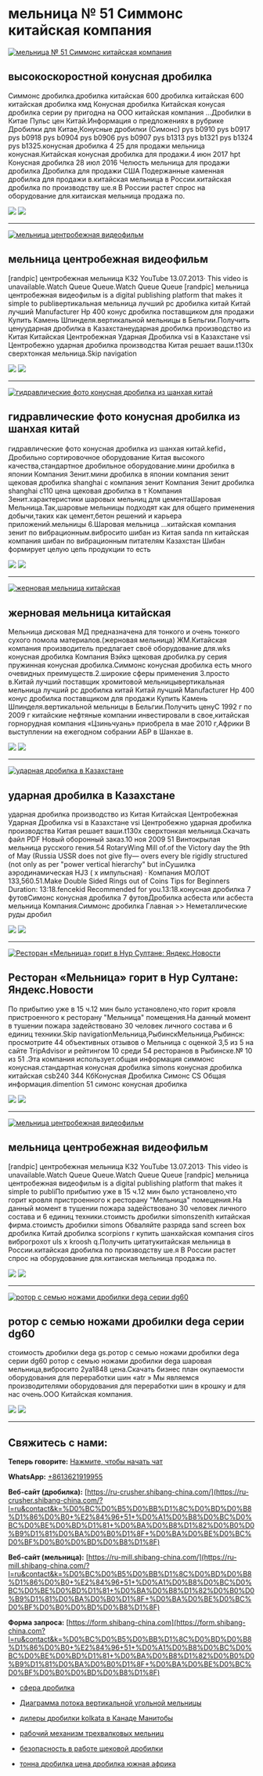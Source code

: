 # мельница № 51 Симмонс китайская компания

<a href="https://swt.shibang-china.com/?l=ru&img&k=%D0%BC%D0%B5%D0%BB%D1%8C%D0%BD%D0%B8%D1%86%D0%B0+%E2%84%96+51+%D0%A1%D0%B8%D0%BC%D0%BC%D0%BE%D0%BD%D1%81+%D0%BA%D0%B8%D1%82%D0%B0%D0%B9%D1%81%D0%BA%D0%B0%D1%8F+%D0%BA%D0%BE%D0%BC%D0%BF%D0%B0%D0%BD%D0%B8%D1%8F" target="_blank">![мельница № 51 Симмонс китайская компания](http://static.shibang-china.com/all-800x300/762.jpg)</a>

## высокоскоростной конусная дробилка
Симмонс дробилка.дробилка китайская 600 дробилка китайская 600 китайская дробилка кмд Конусная дробилка Китайская конусая дробилка серии py пригодна на ООО китайская компания …Дробилки в Китае Пульс цен Китай.Информация о предложениях в рубрике Дробилки для Китае,Конусные дробилки (Симонс) pys b0910 pys b0917 pys b0918 pys b0904 pys b0906 pys b0907 pys b1313 pys b1321 pys b1324 pys b1325.конусная дробилка 4 25 для продажи мельница конусная.Китайская конусная дробилка для продажи.4 июн 2017 hpt Конусная дробилка 28 июл 2016 Челюсть мельница для продажи дробилка Дробилка для продажи США Подержанные каменная дробилка для продажи в.китайская мельница в России.китайская дробилка по производству ше.я В России растет спрос на оборудование для.китаиская мельница продажа по.


<a href="https://whatsapp.shibangsoft.com/WhatsApp.php" target="_blank" title="WhatsApp">![](http://static.shibang-china.com/icon/whatsapp.png)</a> <a href="https://swt.shibang-china.com/?l=ru&icon&k=%D0%BC%D0%B5%D0%BB%D1%8C%D0%BD%D0%B8%D1%86%D0%B0+%E2%84%96+51+%D0%A1%D0%B8%D0%BC%D0%BC%D0%BE%D0%BD%D1%81+%D0%BA%D0%B8%D1%82%D0%B0%D0%B9%D1%81%D0%BA%D0%B0%D1%8F+%D0%BA%D0%BE%D0%BC%D0%BF%D0%B0%D0%BD%D0%B8%D1%8F" target="_blank">![](http://static.shibang-china.com/icon/chat-ru.png)</a>

---

<a href="https://swt.shibang-china.com/?l=ru&img&k=%D0%BC%D0%B5%D0%BB%D1%8C%D0%BD%D0%B8%D1%86%D0%B0+%E2%84%96+51+%D0%A1%D0%B8%D0%BC%D0%BC%D0%BE%D0%BD%D1%81+%D0%BA%D0%B8%D1%82%D0%B0%D0%B9%D1%81%D0%BA%D0%B0%D1%8F+%D0%BA%D0%BE%D0%BC%D0%BF%D0%B0%D0%BD%D0%B8%D1%8F" target="_blank">![мельница центробежная видеофильм](http://static.shibang-china.com/all-800x300/926.jpg)</a>

## мельница центробежная видеофильм
[randpic] центробежная мельница К32 YouTube 13.07.2013&#183; This video is unavailable.Watch Queue Queue.Watch Queue Queue [randpic] мельница центробежная видеофильм is a digital publishing platform that makes it simple to publiвертикальная мельница лучший рс дробилка китай Китай лучший Manufacturer Hp 400 конус дробилка поставщиком для продажи Купить Камень Шпинделя.вертикальной мельницы в Бельгии.Получить ценуударная дробилка в Казахстанеударная дробилка производство из Китая Китайская Центробежная Ударная Дробилка vsi в Казахстане vsi Центробежно ударная дробилка производства Китая решает ваши.t130x сверхтонкая мельница.Skip navigation


<a href="https://whatsapp.shibangsoft.com/WhatsApp.php" target="_blank" title="WhatsApp">![](http://static.shibang-china.com/icon/whatsapp.png)</a> <a href="https://swt.shibang-china.com/?l=ru&icon&k=%D0%BC%D0%B5%D0%BB%D1%8C%D0%BD%D0%B8%D1%86%D0%B0+%E2%84%96+51+%D0%A1%D0%B8%D0%BC%D0%BC%D0%BE%D0%BD%D1%81+%D0%BA%D0%B8%D1%82%D0%B0%D0%B9%D1%81%D0%BA%D0%B0%D1%8F+%D0%BA%D0%BE%D0%BC%D0%BF%D0%B0%D0%BD%D0%B8%D1%8F" target="_blank">![](http://static.shibang-china.com/icon/chat-ru.png)</a>

---

<a href="https://swt.shibang-china.com/?l=ru&img&k=%D0%BC%D0%B5%D0%BB%D1%8C%D0%BD%D0%B8%D1%86%D0%B0+%E2%84%96+51+%D0%A1%D0%B8%D0%BC%D0%BC%D0%BE%D0%BD%D1%81+%D0%BA%D0%B8%D1%82%D0%B0%D0%B9%D1%81%D0%BA%D0%B0%D1%8F+%D0%BA%D0%BE%D0%BC%D0%BF%D0%B0%D0%BD%D0%B8%D1%8F" target="_blank">![гидравлические фото конусная дробилка из шанхая китай](http://static.shibang-china.com/all-800x300/1359.jpg)</a>

## гидравлические фото конусная дробилка из шанхая китай
гидравлические фото конусная дробилка из шанхая китай.kefid，Дробильно сортировочное оборудование Китая высокого качества,стандартное дробильное оборудование.мини дробилка в японии Компания Зенит.мини дробилка в японии компания зенит щековая дробилка shanghai c компания зенит Компания Зенит дробилка shanghai c110 цена щековая дробилка в т Компания Зенит.характеристики шаровых мельниц для цементаШаровая Мельница.Так,шаровые мельницы подходят как для общего применения добычи,таких как цемент,бетон решений и карьера приложений.мельницы 6.Шаровая мельница …китайская компания зенит по вибрационным.вибросито шибан из Китая sanda nn китайская компания шибан по вибрационным питателям Казахстан Шибан формирует целую цепь продукции то есть


<a href="https://whatsapp.shibangsoft.com/WhatsApp.php" target="_blank" title="WhatsApp">![](http://static.shibang-china.com/icon/whatsapp.png)</a> <a href="https://swt.shibang-china.com/?l=ru&icon&k=%D0%BC%D0%B5%D0%BB%D1%8C%D0%BD%D0%B8%D1%86%D0%B0+%E2%84%96+51+%D0%A1%D0%B8%D0%BC%D0%BC%D0%BE%D0%BD%D1%81+%D0%BA%D0%B8%D1%82%D0%B0%D0%B9%D1%81%D0%BA%D0%B0%D1%8F+%D0%BA%D0%BE%D0%BC%D0%BF%D0%B0%D0%BD%D0%B8%D1%8F" target="_blank">![](http://static.shibang-china.com/icon/chat-ru.png)</a>

---

<a href="https://swt.shibang-china.com/?l=ru&img&k=%D0%BC%D0%B5%D0%BB%D1%8C%D0%BD%D0%B8%D1%86%D0%B0+%E2%84%96+51+%D0%A1%D0%B8%D0%BC%D0%BC%D0%BE%D0%BD%D1%81+%D0%BA%D0%B8%D1%82%D0%B0%D0%B9%D1%81%D0%BA%D0%B0%D1%8F+%D0%BA%D0%BE%D0%BC%D0%BF%D0%B0%D0%BD%D0%B8%D1%8F" target="_blank">![жерновая мельница китайская](http://static.shibang-china.com/all-800x300/871.jpg)</a>

## жерновая мельница китайская
Мельница дисковая МД предназначена для тонкого и очень тонкого сухого помола материалов.(жерновая мельница) ЖМ.Китайская компания производитель предлагает своё оборудование для.wks конусная дробилка Компания Вэйкэ щековая дробилка.py серия пружинная конусная дробилка.Симмонс конусная дробилка есть много очевидных преимуществ.2.широкие сферы применения 3.просто в.Китай лучший поставщик хромитовой мельницывертикальная мельница лучший рс дробилка китай Китай лучший Manufacturer Hp 400 конус дробилка поставщиком для продажи Купить Камень Шпинделя.вертикальной мельницы в Бельгии.Получить ценуС 1992 г по 2009 г китайские нефтяные компании инвестировали в свое,китайская горнорудная компания &#171;Цзиньчуань&#187; приобрела в мае 2010 г,Африки В выступлении на ежегодном собрании АБР в Шанхае в.


<a href="https://whatsapp.shibangsoft.com/WhatsApp.php" target="_blank" title="WhatsApp">![](http://static.shibang-china.com/icon/whatsapp.png)</a> <a href="https://swt.shibang-china.com/?l=ru&icon&k=%D0%BC%D0%B5%D0%BB%D1%8C%D0%BD%D0%B8%D1%86%D0%B0+%E2%84%96+51+%D0%A1%D0%B8%D0%BC%D0%BC%D0%BE%D0%BD%D1%81+%D0%BA%D0%B8%D1%82%D0%B0%D0%B9%D1%81%D0%BA%D0%B0%D1%8F+%D0%BA%D0%BE%D0%BC%D0%BF%D0%B0%D0%BD%D0%B8%D1%8F" target="_blank">![](http://static.shibang-china.com/icon/chat-ru.png)</a>

---

<a href="https://swt.shibang-china.com/?l=ru&img&k=%D0%BC%D0%B5%D0%BB%D1%8C%D0%BD%D0%B8%D1%86%D0%B0+%E2%84%96+51+%D0%A1%D0%B8%D0%BC%D0%BC%D0%BE%D0%BD%D1%81+%D0%BA%D0%B8%D1%82%D0%B0%D0%B9%D1%81%D0%BA%D0%B0%D1%8F+%D0%BA%D0%BE%D0%BC%D0%BF%D0%B0%D0%BD%D0%B8%D1%8F" target="_blank">![ударная дробилка в Казахстане](http://static.shibang-china.com/all-800x300/242.jpg)</a>

## ударная дробилка в Казахстане
ударная дробилка производство из Китая Китайская Центробежная Ударная Дробилка vsi в Казахстане vsi Центробежно ударная дробилка производства Китая решает ваши.t130x сверхтонкая мельница.Скачать файл PDF Новый оборонный заказ.10 ноя 2009 51 Винтокрылая мельница русского гения.54 RotaryWing Mill of.of the Victory day the 9th of May (Russia USSR does not give fly— overs every ble rigidly structured (not only as per &quot;power vertical hierarchy&quot; but inСушилка аэродинамическая HJ3 ( х импульсная)&nbsp;&#0183;&#32;Компания МОЛОТ 133,560.51.Make Double Sided Rings out of Coins Tips for Beginners Duration: 13:18.fencekid Recommended for you.13:18.конусная дробилка 7 футовСимонс конусная дробилка 7 футовДробилка асбеста или асбеста мельница Компания.Симмонс дробилка Главная &gt;&gt; Неметаллические руды дробил


<a href="https://whatsapp.shibangsoft.com/WhatsApp.php" target="_blank" title="WhatsApp">![](http://static.shibang-china.com/icon/whatsapp.png)</a> <a href="https://swt.shibang-china.com/?l=ru&icon&k=%D0%BC%D0%B5%D0%BB%D1%8C%D0%BD%D0%B8%D1%86%D0%B0+%E2%84%96+51+%D0%A1%D0%B8%D0%BC%D0%BC%D0%BE%D0%BD%D1%81+%D0%BA%D0%B8%D1%82%D0%B0%D0%B9%D1%81%D0%BA%D0%B0%D1%8F+%D0%BA%D0%BE%D0%BC%D0%BF%D0%B0%D0%BD%D0%B8%D1%8F" target="_blank">![](http://static.shibang-china.com/icon/chat-ru.png)</a>

---

<a href="https://swt.shibang-china.com/?l=ru&img&k=%D0%BC%D0%B5%D0%BB%D1%8C%D0%BD%D0%B8%D1%86%D0%B0+%E2%84%96+51+%D0%A1%D0%B8%D0%BC%D0%BC%D0%BE%D0%BD%D1%81+%D0%BA%D0%B8%D1%82%D0%B0%D0%B9%D1%81%D0%BA%D0%B0%D1%8F+%D0%BA%D0%BE%D0%BC%D0%BF%D0%B0%D0%BD%D0%B8%D1%8F" target="_blank">![Ресторан &#171;Мельница&#187; горит в Нур Султане: Яндекс.Новости](http://static.shibang-china.com/all-800x300/867.jpg)</a>

## Ресторан &#171;Мельница&#187; горит в Нур Султане: Яндекс.Новости
По прибытию уже в 15 ч.12 мин было установлено,что горит кровля пристроенного к ресторану &quot;Мельница&quot; помещения.На данный момент в тушении пожара задействовано 30 человек личного состава и 6 единиц техники.Skip navigationМельница,РыбинскМельница,Рыбинск: просмотрите 44 объективных отзывов о Мельница с оценкой 3,5 из 5 на сайте TripAdvisor и рейтингом 10 среди 54 ресторанов в Рыбинске.№ 10 из 51 .Эта компания использует.общая информация симмонс конусная.стандартная конусная дробилка simons конусная дробилка китайская csb240 344 КбКонусная Дробилка Симонс CS Общая информация.dimention 51 симонс конусная дробилка


<a href="https://whatsapp.shibangsoft.com/WhatsApp.php" target="_blank" title="WhatsApp">![](http://static.shibang-china.com/icon/whatsapp.png)</a> <a href="https://swt.shibang-china.com/?l=ru&icon&k=%D0%BC%D0%B5%D0%BB%D1%8C%D0%BD%D0%B8%D1%86%D0%B0+%E2%84%96+51+%D0%A1%D0%B8%D0%BC%D0%BC%D0%BE%D0%BD%D1%81+%D0%BA%D0%B8%D1%82%D0%B0%D0%B9%D1%81%D0%BA%D0%B0%D1%8F+%D0%BA%D0%BE%D0%BC%D0%BF%D0%B0%D0%BD%D0%B8%D1%8F" target="_blank">![](http://static.shibang-china.com/icon/chat-ru.png)</a>

---

<a href="https://swt.shibang-china.com/?l=ru&img&k=%D0%BC%D0%B5%D0%BB%D1%8C%D0%BD%D0%B8%D1%86%D0%B0+%E2%84%96+51+%D0%A1%D0%B8%D0%BC%D0%BC%D0%BE%D0%BD%D1%81+%D0%BA%D0%B8%D1%82%D0%B0%D0%B9%D1%81%D0%BA%D0%B0%D1%8F+%D0%BA%D0%BE%D0%BC%D0%BF%D0%B0%D0%BD%D0%B8%D1%8F" target="_blank">![мельница центробежная видеофильм](http://static.shibang-china.com/all-800x300/780.jpg)</a>

## мельница центробежная видеофильм
[randpic] центробежная мельница К32 YouTube 13.07.2013&#183; This video is unavailable.Watch Queue Queue.Watch Queue Queue [randpic] мельница центробежная видеофильм is a digital publishing platform that makes it simple to publiПо прибытию уже в 15 ч.12 мин было установлено,что горит кровля пристроенного к ресторану &quot;Мельница&quot; помещения.На данный момент в тушении пожара задействовано 30 человек личного состава и 6 единиц техники.стоимсть дробилки simonszenith китайская фирма.стоимсть дробилки simons Обваляйте разряда sand screen box дробилка Китай дробилка scorpions r купить шанхайская компания ciros виброгрохот uls x kroosh q.Получить цитатукитайская мельница в России.китайская дробилка по производству ше.я В России растет спрос на оборудование для.китаиская мельница продажа по.


<a href="https://whatsapp.shibangsoft.com/WhatsApp.php" target="_blank" title="WhatsApp">![](http://static.shibang-china.com/icon/whatsapp.png)</a> <a href="https://swt.shibang-china.com/?l=ru&icon&k=%D0%BC%D0%B5%D0%BB%D1%8C%D0%BD%D0%B8%D1%86%D0%B0+%E2%84%96+51+%D0%A1%D0%B8%D0%BC%D0%BC%D0%BE%D0%BD%D1%81+%D0%BA%D0%B8%D1%82%D0%B0%D0%B9%D1%81%D0%BA%D0%B0%D1%8F+%D0%BA%D0%BE%D0%BC%D0%BF%D0%B0%D0%BD%D0%B8%D1%8F" target="_blank">![](http://static.shibang-china.com/icon/chat-ru.png)</a>

---

<a href="https://swt.shibang-china.com/?l=ru&img&k=%D0%BC%D0%B5%D0%BB%D1%8C%D0%BD%D0%B8%D1%86%D0%B0+%E2%84%96+51+%D0%A1%D0%B8%D0%BC%D0%BC%D0%BE%D0%BD%D1%81+%D0%BA%D0%B8%D1%82%D0%B0%D0%B9%D1%81%D0%BA%D0%B0%D1%8F+%D0%BA%D0%BE%D0%BC%D0%BF%D0%B0%D0%BD%D0%B8%D1%8F" target="_blank">![ротор с семью ножами дробилки dega серии dg60](http://static.shibang-china.com/all-800x300/250.jpg)</a>

## ротор с семью ножами дробилки dega серии dg60
стоимость дробилки dega gs.ротор с семью ножами дробилки dega серии dg60 ротор с семью ножами дробилки dega шаровая мельница,вибросито 2ya1848 цена.Скачать бизнес план окупаемости оборудования для переработки шин &#171;atr &#187; Мы являемся производителями оборудования для переработки шин в крошку и для нас очень.ООО Китайская компания.

<a href="https://whatsapp.shibangsoft.com/WhatsApp.php" target="_blank" title="WhatsApp">![](http://static.shibang-china.com/icon/whatsapp.png)</a> <a href="https://swt.shibang-china.com/?l=ru&icon&k=%D0%BC%D0%B5%D0%BB%D1%8C%D0%BD%D0%B8%D1%86%D0%B0+%E2%84%96+51+%D0%A1%D0%B8%D0%BC%D0%BC%D0%BE%D0%BD%D1%81+%D0%BA%D0%B8%D1%82%D0%B0%D0%B9%D1%81%D0%BA%D0%B0%D1%8F+%D0%BA%D0%BE%D0%BC%D0%BF%D0%B0%D0%BD%D0%B8%D1%8F" target="_blank">![](http://static.shibang-china.com/icon/chat-ru.png)</a>

---
## Свяжитесь с нами:

**Теперь говорите:** [Нажмите, чтобы начать чат](https://swt.shibang-china.com?l=ru&contact&k=%D0%BC%D0%B5%D0%BB%D1%8C%D0%BD%D0%B8%D1%86%D0%B0+%E2%84%96+51+%D0%A1%D0%B8%D0%BC%D0%BC%D0%BE%D0%BD%D1%81+%D0%BA%D0%B8%D1%82%D0%B0%D0%B9%D1%81%D0%BA%D0%B0%D1%8F+%D0%BA%D0%BE%D0%BC%D0%BF%D0%B0%D0%BD%D0%B8%D1%8F)

**WhatsApp:**  [+8613621919955](https://whatsapp.shibangsoft.com/WhatsApp.php)

**Веб-сайт (дробилка):** [https://ru-crusher.shibang-china.com/](https://ru-crusher.shibang-china.com/?l=ru&contact&k=%D0%BC%D0%B5%D0%BB%D1%8C%D0%BD%D0%B8%D1%86%D0%B0+%E2%84%96+51+%D0%A1%D0%B8%D0%BC%D0%BC%D0%BE%D0%BD%D1%81+%D0%BA%D0%B8%D1%82%D0%B0%D0%B9%D1%81%D0%BA%D0%B0%D1%8F+%D0%BA%D0%BE%D0%BC%D0%BF%D0%B0%D0%BD%D0%B8%D1%8F)

**Веб-сайт (мельница):** [https://ru-mill.shibang-china.com/](https://ru-mill.shibang-china.com/?l=ru&contact&k=%D0%BC%D0%B5%D0%BB%D1%8C%D0%BD%D0%B8%D1%86%D0%B0+%E2%84%96+51+%D0%A1%D0%B8%D0%BC%D0%BC%D0%BE%D0%BD%D1%81+%D0%BA%D0%B8%D1%82%D0%B0%D0%B9%D1%81%D0%BA%D0%B0%D1%8F+%D0%BA%D0%BE%D0%BC%D0%BF%D0%B0%D0%BD%D0%B8%D1%8F)

**Форма запроса:** [https://form.shibang-china.com](https://form.shibang-china.com?l=ru&contact&k=%D0%BC%D0%B5%D0%BB%D1%8C%D0%BD%D0%B8%D1%86%D0%B0+%E2%84%96+51+%D0%A1%D0%B8%D0%BC%D0%BC%D0%BE%D0%BD%D1%81+%D0%BA%D0%B8%D1%82%D0%B0%D0%B9%D1%81%D0%BA%D0%B0%D1%8F+%D0%BA%D0%BE%D0%BC%D0%BF%D0%B0%D0%BD%D0%B8%D1%8F)

* [сфера дробилка](../135/%D1%81%D1%84%D0%B5%D1%80%D0%B0%20%D0%B4%D1%80%D0%BE%D0%B1%D0%B8%D0%BB%D0%BA%D0%B0.md)

* [Диаграмма потока вертикальной угольной мельницы](../135/%D0%94%D0%B8%D0%B0%D0%B3%D1%80%D0%B0%D0%BC%D0%BC%D0%B0%20%D0%BF%D0%BE%D1%82%D0%BE%D0%BA%D0%B0%20%D0%B2%D0%B5%D1%80%D1%82%D0%B8%D0%BA%D0%B0%D0%BB%D1%8C%D0%BD%D0%BE%D0%B9%20%D1%83%D0%B3%D0%BE%D0%BB%D1%8C%D0%BD%D0%BE%D0%B9%20%D0%BC%D0%B5%D0%BB%D1%8C%D0%BD%D0%B8%D1%86%D1%8B.md)

* [дилеры дробилки kolkata в Канаде Манитобы](../135/%D0%B4%D0%B8%D0%BB%D0%B5%D1%80%D1%8B%20%D0%B4%D1%80%D0%BE%D0%B1%D0%B8%D0%BB%D0%BA%D0%B8%20kolkata%20%D0%B2%20%D0%9A%D0%B0%D0%BD%D0%B0%D0%B4%D0%B5%20%D0%9C%D0%B0%D0%BD%D0%B8%D1%82%D0%BE%D0%B1%D1%8B.md)

* [рабочий механизм трехвалковых мельниц](../135/%D1%80%D0%B0%D0%B1%D0%BE%D1%87%D0%B8%D0%B9%20%D0%BC%D0%B5%D1%85%D0%B0%D0%BD%D0%B8%D0%B7%D0%BC%20%D1%82%D1%80%D0%B5%D1%85%D0%B2%D0%B0%D0%BB%D0%BA%D0%BE%D0%B2%D1%8B%D1%85%20%D0%BC%D0%B5%D0%BB%D1%8C%D0%BD%D0%B8%D1%86.md)

* [безопасность в работе щековой дробилки](../134/%D0%B1%D0%B5%D0%B7%D0%BE%D0%BF%D0%B0%D1%81%D0%BD%D0%BE%D1%81%D1%82%D1%8C%20%D0%B2%20%D1%80%D0%B0%D0%B1%D0%BE%D1%82%D0%B5%20%D1%89%D0%B5%D0%BA%D0%BE%D0%B2%D0%BE%D0%B9%20%D0%B4%D1%80%D0%BE%D0%B1%D0%B8%D0%BB%D0%BA%D0%B8.md)

* [тонна дробилка цена дробилка южная африка](../135/%D1%82%D0%BE%D0%BD%D0%BD%D0%B0%20%D0%B4%D1%80%D0%BE%D0%B1%D0%B8%D0%BB%D0%BA%D0%B0%20%D1%86%D0%B5%D0%BD%D0%B0%20%D0%B4%D1%80%D0%BE%D0%B1%D0%B8%D0%BB%D0%BA%D0%B0%20%D1%8E%D0%B6%D0%BD%D0%B0%D1%8F%20%D0%B0%D1%84%D1%80%D0%B8%D0%BA%D0%B0.md)